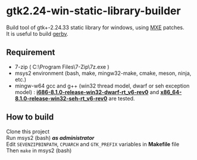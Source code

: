 # gtk2.24-win-static-library-builder
Build tool of gtk+-2.24.33 static library for windows, using [MXE](https://mxe.cc/) patches.  
It is useful to build [gerbv](https://github.com/gerbv/gerbv).

## Requirement
+ 7-zip ( C\:\\Program Files\\7-Zip\\7z.exe )
+ msys2 environment (bash, make, mingw32-make, cmake, meson, ninja, etc.)
+ mingw-w64 gcc and g++ (win32 thread model, dwarf or seh exception model) \: [**i686-8.1.0-release-win32-dwarf-rt_v6-rev0**](https://sourceforge.net/projects/mingw-w64/files/) and [**x86_64-8.1.0-release-win32-seh-rt_v6-rev0**](https://sourceforge.net/projects/mingw-w64/files/) are tested.

## How to build
Clone this project  
Run msys2 (bash) ***as administrator***  
Edit `SEVENZIPBINPATH`, `CPUARCH` and `GTK_PREFIX` variables in **Makefile** file  
Then `make` in msys2 (bash)

